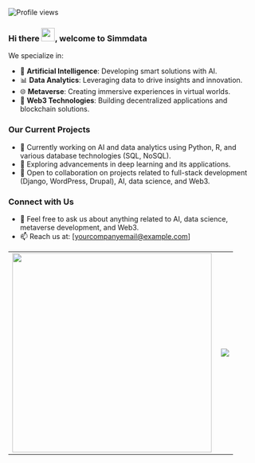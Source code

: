 ![Profile views](https://gpvc.arturio.dev/kibomamoses)
### Hi there <img src="https://user-images.githubusercontent.com/5679180/79618120-0daffb80-80be-11ea-819e-d2b0fa904d07.gif" width="27px">, welcome to <b>Simmdata</b>

We specialize in:
- 🧠 **Artificial Intelligence**: Developing smart solutions with AI.
- 📊 **Data Analytics**: Leveraging data to drive insights and innovation.
- 🌐 **Metaverse**: Creating immersive experiences in virtual worlds.
- 🔗 **Web3 Technologies**: Building decentralized applications and blockchain solutions.

### Our Current Projects
- 🔭 Currently working on AI and data analytics using Python, R, and various database technologies (SQL, NoSQL).
- 🌱 Exploring advancements in deep learning and its applications.
- 👯 Open to collaboration on projects related to full-stack development (Django, WordPress, Drupal), AI, data science, and Web3.

### Connect with Us
- 💬 Feel free to ask us about anything related to AI, data science, metaverse development, and Web3.
- 📫 Reach us at: [yourcompanyemail@example.com]

<center>
  <table>
  <tr>
      <td>
        <img width="400px" align="left" src="https://github-readme-stats.vercel.app/api?username=kibomamoses&count_private=true&show_icons=true&theme=dark&layout=compact"/>
      </td>
      <td>
        <a href="https://wakatime.com"><img src="https://wakatime.com/share/@kibomamoses/d3306495-5d98-4e65-a003-03ae12f0438a.png" /></a>
      </td>
  </tr>   
</table>
</center>
